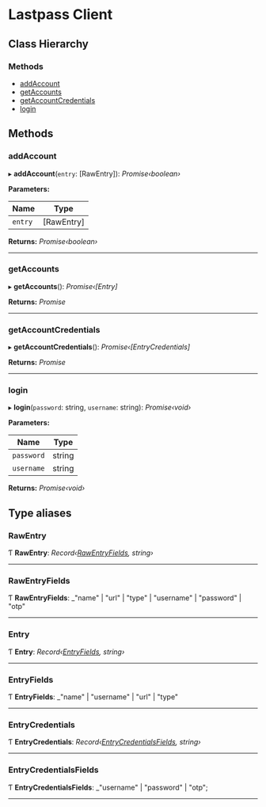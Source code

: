 # Lastpass Client

## Class Hierarchy

### Methods

- [addAccount](README.md#addaccount)
- [getAccounts](README.md#getaccounts)
- [getAccountCredentials](README.md#getaccountcredentials)
- [login](README.md#login)

## Methods

### addAccount

▸ **addAccount**(`entry`: [RawEntry]): _Promise‹boolean›_

**Parameters:**

| Name    | Type       |
| ------- | ---------- |
| `entry` | [RawEntry] |

**Returns:** _Promise‹boolean›_

---

### getAccounts

▸ **getAccounts**(): _Promise‹[Entry]_

**Returns:** _Promise_

---

### getAccountCredentials

▸ **getAccountCredentials**(): _Promise‹[EntryCredentials]_

**Returns:** _Promise_

---

### login

▸ **login**(`password`: string, `username`: string): _Promise‹void›_

**Parameters:**

| Name       | Type   |
| ---------- | ------ |
| `password` | string |
| `username` | string |

**Returns:** _Promise‹void›_

## Type aliases

### RawEntry

Ƭ **RawEntry**: _Record‹[RawEntryFields](README.md#rawentryfields), string›_

---

### RawEntryFields

Ƭ **RawEntryFields**: \_"name" | "url" | "type" | "username" | "password" | "otp"

---

### Entry

Ƭ **Entry**: _Record‹[EntryFields](README.md#entryfields), string›_

---

### EntryFields

Ƭ **EntryFields**: \_"name" | "username" | "url" | "type"

---

### EntryCredentials

Ƭ **EntryCredentials**: _Record‹[EntryCredentialsFields](README.md#entrycredentialsfields), string›_

---

### EntryCredentialsFields

Ƭ **EntryCredentialsFields**: \_"username" | "password" | "otp";

---
